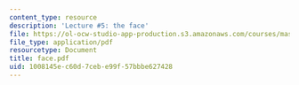 ```yaml
---
content_type: resource
description: 'Lecture #5: the face'
file: https://ol-ocw-studio-app-production.s3.amazonaws.com/courses/mas-963-techno-identity-who-we-are-and-how-we-perceive-ourselves-and-others-spring-2002/1008145ec60d7cebe99f57bbbe627428_face.pdf
file_type: application/pdf
resourcetype: Document
title: face.pdf
uid: 1008145e-c60d-7ceb-e99f-57bbbe627428
---
```

